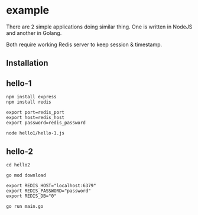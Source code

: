 # example
There are 2 simple applications doing similar thing. One is written in NodeJS and another in Golang.

Both require working Redis server to keep session & timestamp.


## Installation ##

## hello-1 ##

```
npm install express
npm install redis

export port=redis_port
export host=redis_host
export password=redis_password

node hello1/hello-1.js
```

## hello-2 ##

```
cd hello2

go mod download

export REDIS_HOST="localhost:6379"
export REDIS_PASSWORD="password"
export REDIS_DB="0"

go run main.go
```
